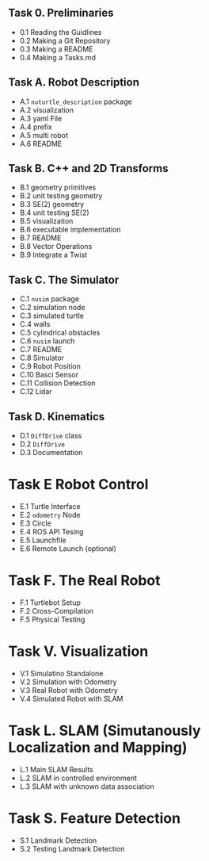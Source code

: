 ## Task 0. Preliminaries
 - 0.1 Reading the Guidlines
 - 0.2 Making a Git Repository
 - 0.3 Making a README
 - 0.4 Making a Tasks.md

## Task A. Robot Description
 - A.1 `nuturtle_description` package
 - A.2 visualization
 - A.3 yaml File
 - A.4 prefix
 - A.5 multi robot
 - A.6 README

## Task B. C++ and 2D Transforms
 - B.1 geometry primitives
 - B.2 unit testing geometry
 - B.3 SE(2) geometry
 - B.4 unit testing SE(2)
 - B.5 visualization
 - B.6 executable implementation
 - B.7 README
 - B.8 Vector Operations
 - B.9 Integrate a Twist
 
## Task C. The Simulator
 - C.1 `nusim` package
 - C.2 simulation node
 - C.3 simulated turtle
 - C.4 walls
 - C.5 cylindrical obstacles
 - C.6 `nusim` launch 
 - C.7 README
 - C.8 Simulator
 - C.9 Robot Position
 - C.10 Basci Sensor
 - C.11 Collision Detection
 - C.12 Lidar

## Task D. Kinematics
 - D.1 `DiffDrive` class
 - D.2 `DiffDrive` 
 - D.3 Documentation 

# Task E Robot Control
 - E.1 Turtle Interface
 - E.2 `odometry` Node
 - E.3 Circle
 - E.4 ROS API Tesing
 - E.5 Launchfile
 - E.6 Remote Launch (optional)

# Task F. The Real Robot
  - F.1 Turtlebot Setup
  - F.2 Cross-Compilation
  - F.5 Physical Testing

# Task V. Visualization
 - V.1 Simulatino Standalone
 - V.2 Simulation with Odometry
 - V.3 Real Robot with Odometry
 - V.4 Simulated Robot with SLAM

# Task L. SLAM (Simutanously Localization and Mapping)
 - L.1 Main SLAM Results
 - L.2 SLAM in controlled environment
 - L.3 SLAM with unknown data association

 # Task S. Feature Detection
  - S.1 Landmark Detection
  - S.2 Testing Landmark Detection